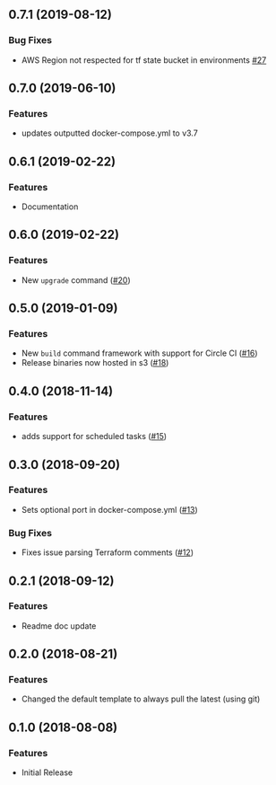 ## 0.7.1 (2019-08-12)

### Bug Fixes

- AWS Region not respected for tf state bucket in environments [#27](https://github.com/turnerlabs/fargate-create/issues/27)


## 0.7.0 (2019-06-10)

### Features

- updates outputted docker-compose.yml to v3.7


## 0.6.1 (2019-02-22)

### Features

- Documentation


## 0.6.0 (2019-02-22)

### Features

- New `upgrade` command ([#20](https://github.com/turnerlabs/fargate-create/issues/20))


## 0.5.0 (2019-01-09)

### Features

- New `build` command framework with support for Circle CI ([#16](https://github.com/turnerlabs/fargate-create/pull/16))
- Release binaries now hosted in s3 ([#18](https://github.com/turnerlabs/fargate-create/pull/18))


## 0.4.0 (2018-11-14)

### Features

- adds support for scheduled tasks ([#15](https://github.com/turnerlabs/fargate-create/pull/15))


## 0.3.0 (2018-09-20)

### Features

- Sets optional port in docker-compose.yml ([#13](https://github.com/turnerlabs/fargate-create/issues/13))

### Bug Fixes

  - Fixes issue parsing Terraform comments ([#12](https://github.com/turnerlabs/fargate-create/issues/12))


## 0.2.1 (2018-09-12)

### Features

  - Readme doc update


## 0.2.0 (2018-08-21)

### Features

  - Changed the default template to always pull the latest (using git)


## 0.1.0 (2018-08-08)

### Features

  - Initial Release
